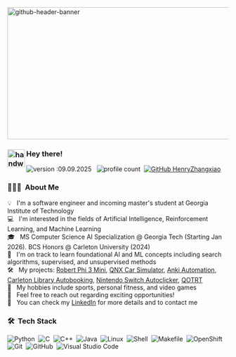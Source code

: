 <!--## Hi there 👋 -->

<!--
**HenryZhangxiao/HenryZhangxiao** is a ✨ _special_ ✨ repository because its `README.md` (this file) appears on your GitHub profile.

Here are some ideas to get you started:

- 🔭 I’m currently working on ...
- 🌱 I’m currently learning ...
- 👯 I’m looking to collaborate on ...
- 🤔 I’m looking for help with ...
- 💬 Ask me about ...
- 📫 How to reach me: ...
- 😄 Pronouns: ...
- ⚡ Fun fact: ...
-->
<img width="1000" height="300" alt="github-header-banner" src="https://github.com/user-attachments/assets/903272e0-0c25-4556-a5f8-5d0d5462da4c" />


### <img alt="handwavegif" src="https://user-images.githubusercontent.com/39513876/112366216-8cfe7400-8cfe-11eb-8116-7d3dbae20e97.gif" width='40' align="left"/> Hey there!
![version :09.09.2025](https://img.shields.io/badge/version-09.09.2025-informational) &nbsp;
![profile count](https://komarev.com/ghpvc/?username=HenryZhangxiao&color=red)&nbsp;
[![GitHub HenryZhangxiao](https://img.shields.io/github/followers/HenryZhangxiao?label=follow&style=social)](https://github.com/HenryZhangxiao)&nbsp;
### 👨🏻‍💻 &nbsp;About Me

💡 &nbsp; I'm a software engineer and incoming master's student at Georgia Institute of Technology\
💻 &nbsp; I'm interested in the fields of Artificial Intelligence, Reinforcement Learning, and Machine Learning\
🎓 &nbsp; MS Computer Science AI Specialization @ Georgia Tech (Starting Jan 2026). BCS Honors @ Carleton University (2024)\
🌱 &nbsp; I'm on track to learn foundational AI and ML concepts including search algorithms, supervised, and unsupervised methods\
🛠️ &nbsp; My projects: [Robert Phi 3 Mini](https://github.com/HenryZhangxiao/Robert-Phi-3-Mini), [QNX Car Simulator](https://github.com/HenryZhangxiao/QNX-Car-Simulator), [Anki Automation](https://github.com/HenryZhangxiao/Anki-Automation), [Carleton Library Autobooking](https://github.com/HenryZhangxiao/Carleton-Library-Autobooking), [Nintendo Switch Autoclicker](https://github.com/HenryZhangxiao/Nintendo-Switch-Autoclicker), [QOTRT](https://github.com/HenryZhangxiao/Quests-Of-The-Round-Table)\
🎾 &nbsp; My hobbies include sports, personal fitness, and video games\
💬 &nbsp; Feel free to reach out regarding exciting opportunities!\
📄 &nbsp; You can check my [LinkedIn](https://www.linkedin.com/in/henryzhangxiao/) for more details and to contact me
<!-- ✉️ &nbsp; You can email me at hzhangxiao3@gatech.edu.com I'll try to respond as soon as possible!\ -->


### 🛠 &nbsp;Tech Stack

![Python](https://img.shields.io/badge/-Python-05122A?style=flat&logo=python)&nbsp;
![C](https://img.shields.io/badge/-C-05122A?style=flat&logo=C&logoColor=A8B9CC)&nbsp;
![C++](https://img.shields.io/badge/-C++-05122A?style=flat&logo=C%2B%2B&logoColor=00599C)&nbsp;
![Java](https://img.shields.io/badge/-Java-05122A?style=flat&logo=openjdk&logoColor=FFA518)&nbsp;
![Linux](https://img.shields.io/badge/-Linux-05122A?style=flat&logo=linux&logoColor=FFA518)&nbsp;
![Shell](https://img.shields.io/badge/-Shell-05122A?style=flat&logo=gnometerminal&logoColor=FFA518)&nbsp;
![Makefile](https://img.shields.io/badge/-Makefile-05122A?style=flat&logo=gnu&logoColor=FFA518)&nbsp;
![OpenShift](https://img.shields.io/badge/-OpenShift-05122A?style=flat&logo=redhatopenshift)&nbsp;
![Git](https://img.shields.io/badge/-Git-05122A?style=flat&logo=git)&nbsp;
![GitHub](https://img.shields.io/badge/-GitHub-05122A?style=flat&logo=github)&nbsp;
![Visual Studio Code](https://custom-icon-badges.demolab.com/badge/Visual%20Studio%20Code-05122A.svg?logo=vsc&logoColor=007ACC)


<!-- ### 📫 &nbsp; How to reach me:

<a href="https://www.linkedin.com/in/abhishek-singh-dhadwal/"><img alt="LinkedIn" src="https://img.shields.io/badge/linkedin%20-%230077B5.svg?&style=flat&logo=linkedin&logoColor=white"/></a> &nbsp;
<a href="mailto:asinghdhadwal@gmail.com"><img alt="Gmail" src="https://img.shields.io/badge/Gmail-D14836?style=flat&logo=gmail&logoColor=white" /></a> &nbsp;

-->


